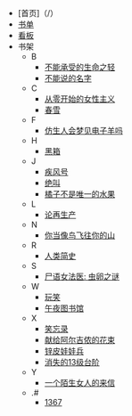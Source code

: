 <!-- docs/_sidebar.md -->

* [首页]（/）
* [书单](read/read)
* [看板](watch/watch)
* 书架
  * B
    * [不能承受的生命之轻](2022/bunengchengshou)
    * [不能说的名字](2022/bunengshuode)
  * C
    * [从零开始的女性主义](2022/congling)
    * [春雪](2022/chunxue)
  * F
    * [仿生人会梦见电子羊吗](2022/fangshengren)
  * H
    * [黑箱](2021/heixiang)
  * J
    * [疾风号](2022/jifenghao)
    * [绝叫](2022/juejiao)
    * [橘子不是唯一的水果](2022/juzi)
  * L
    * [论再生产](2022/lunzaishengchan)
  * N
    * [你当像鸟飞往你的山](2022/nidang)
  * R
    * [人类简史](2022/renlei)
  * S
    * [尸语女法医: 虫卵之谜](2021/shiyu)
  * W
    * [玩笑](2022/wanxiao)
    * [午夜图书馆](2022/wuye)
  * X
    * [笑忘录](2022/xiaowanglu)
    * [献给阿尔吉侬的花束](2022/xiangei)
    * [锌皮娃娃兵](2022/xinpi)
    * [消失的13级台阶](2021/xiaoshide)
  * Y
    * [一个陌生女人的来信](2021/yigemosheng)
  * .#
    * [1367](2022/1367)